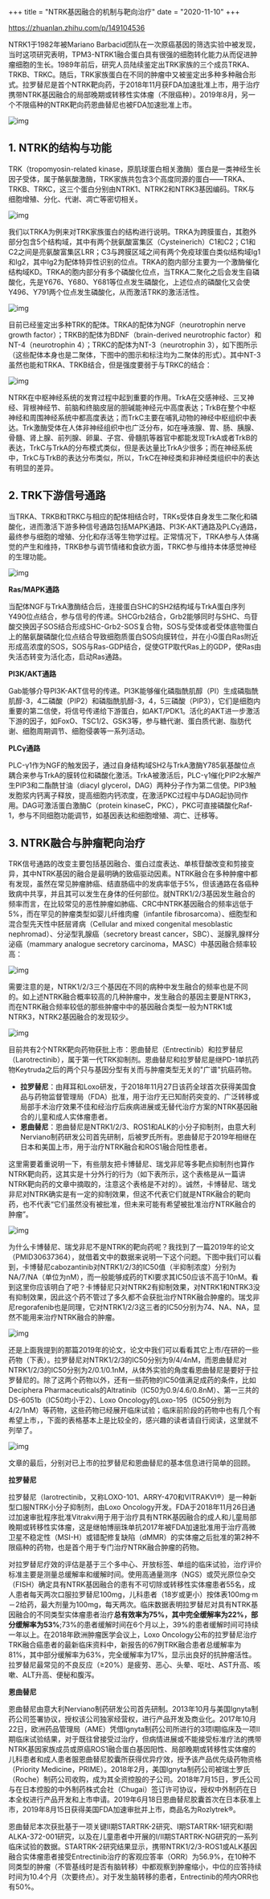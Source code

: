 +++
title = "NTRK基因融合的机制与靶向治疗"
date = "2020-11-10"
+++

https://zhuanlan.zhihu.com/p/149104536

NTRK1于1982年被Mariano Barbacid团队在一次原癌基因的筛选实验中被发现，当时这项研究表明，TPM3-NTRK1融合蛋白具有很强的细胞转化能力从而促进肿瘤细胞的生长。1989年前后，研究人员陆续鉴定出TRK家族的三个成员TRKA、TRKB、TRKC。随后，TRK家族蛋白在不同的肿瘤中又被鉴定出多种多种融合形式。拉罗替尼是首个NTRK靶向药，于2018年11月获FDA加速批准上市，用于治疗携带NTRK基因融合的局部晚期或转移性实体瘤（不限癌种）。2019年8月，另一个不限癌种的NTRK靶向药恩曲替尼也被FDA加速批准上市。

![img](https://pic1.zhimg.com/80/v2-821bc3f5409fb707123c221814148658_720w.jpg)

## **1. NTRK的结构与功能**

TRK（tropomyosin-related kinase，原肌球蛋白相关激酶）蛋白是一类神经生长因子受体，属于酪氨酸激酶，TRK家族共包含3个高度同源的蛋白——TRKA、TRKB、TRKC，这三个蛋白分别由NTRK1、NTRK2和NTRK3基因编码。TRK与细胞增殖、分化、代谢、凋亡等密切相关。

![img](https://pic2.zhimg.com/80/v2-9a14a697d89e13a3393f83174fb24cc1_720w.jpg)

我们以TRKA为例来对TRK家族蛋白的结构进行说明。TRKA为跨膜蛋白，其胞外部分包含5个结构域，其中有两个胱氨酸富集区（Cysteinerich）C1和C2；C1和C2之间是亮氨酸富集区LRR；C3与跨膜区域之间有两个免疫球蛋白类似结构域Ig1和Ig2，其中Ig2为配体特异性识别的位点。TRKA的胞内部分主要为一个激酶催化结构域KD。TRKA的胞内部分有多个磷酸化位点，当TRKA二聚化之后会发生自磷酸化，先是Y676、Y680、Y681等位点发生磷酸化，上述位点的磷酸化又会使Y496、Y791两个位点发生磷酸化，从而激活TRK的激活活性。

![img](https://pic3.zhimg.com/80/v2-4921605e44f9d3401d82d79095b72572_720w.jpg)

目前已经鉴定出多种TRK的配体。TRKA的配体为NGF（neurotrophin nerve growth factor）；TRKB的配体为BDNF（brain-derived neurotrophic factor）和NT-4（neurotrophin 4）；TRKC的配体为NT-3（neurotrophin 3），如下图所示（这些配体本身也是二聚体，下图中的图示和标注均为二聚体的形式）。其中NT-3虽然也能和TRKA、TRKB结合，但是强度要弱于与TRKC的结合：

![img](https://pic3.zhimg.com/80/v2-df9edb2cc54ed33359e0baa080dc944e_720w.jpg)

NTRK在中枢神经系统的发育过程中起到重要的作用。TrkA在交感神经、三叉神经、背根神经节、前脑和终脑皮层的胆碱能神经元中高度表达；TrkB在整个中枢神经和周围神经系统中都高度表达；而TrkC主要在哺乳动物的神经中枢组织中表达。Trk激酶受体在人体非神经组织中也广泛分布，如在唾液腺、胃、肠、胰腺、骨髓、肾上腺、前列腺、卵巢、子宫、骨髓肌等器官中都能发现TrkA或者TrkB的表达，TrkC与TrkA的分布模式类似，但是表达量比TrkA少很多；而在神经系统中，TrkC与TrkB的表达分布类似，所以，TrkC在神经类和非神经类组织中的表达有明显的差异。

## **2. TRK下游信号通路**

当TRKA、TRKB和TRKC与相应的配体相结合时，TRKs受体自身发生二聚化和磷酸化，进而激活下游多种信号通路包括MAPK通路、PI3K-AKT通路及PLCγ通路，最终参与细胞的增殖、分化和存活等生物学过程。正常情况下，TRKA参与人体痛觉的产生和维持，TRKB参与调节情绪和食欲方面，TRKC参与维持本体感觉神经的生理功能。

![img](https://pic4.zhimg.com/80/v2-28decb7687db3ef0e0f709163129adeb_720w.jpg)

**Ras/MAPK通路**

当配体NGF与TrkA激酶结合后，连接蛋白SHC的SH2结构域与TrkA蛋白序列Y490位点结合，参与信号的传递。SHCGrb2结合，Grb2能够同时与SHC、鸟苷酸交换因子SOS结合形成SHC-Grb2-SOS复合物，SOS与受体或者受体底物蛋白上的酪氨酸磷酸化位点结合导致细胞质蛋白SOS向膜转位，并在小G蛋白Ras附近形成高浓度的SOS，SOS与Ras-GDP结合，促使GTP取代Ras上的GDP，使Ras由失活态转变为活化态，启动Ras通路。

**PI3K/AKT通路**

Gab能够介导PI3K-AKT信号的传递。PI3K能够催化磷脂酰肌醇（PI）生成磷脂酰肌醇-3，4二磷酸（PIP2）和磷脂酰肌醇-3，4，5三磷酸（PIP3），它们是细胞内重要的第二信使，将信号传递给下游蛋白，如AKT/PDK1。活化的AKT进一步激活下游的因子，如FoxO、TSC1/2、GSK3等，参与糖代谢、蛋白质代谢、脂肪代谢、细胞周期调节、细胞侵袭等一系列活动。

**PLCγ通路**

PLC-γ1作为NGF的触发因子，通过自身结构域SH2与TrkA激酶Y785氨基酸位点耦合来参与TrkA的膜转位和磷酸化激活。TrkA被激活后，PLC-γ1催化PIP2水解产生PIP3和二酯酰甘油（diacyl glycerol，DAG）两种分子作为第二信使。PIP3触发胞浆内钙离子释放，提高细胞内钙浓度，在激活PKC过程中与DAG起协同作用。DAG可激活蛋白激酶C（protein kinaseC，PKC），PKC可直接磷酸化Raf-1，参与不同细胞功能调节，如基因表达和细胞增殖、凋亡、迁移等。

## **3. NTRK融合与肿瘤靶向治疗**

TRK信号通路的改变主要包括基因融合、蛋白过度表达、单核苷酸改变和剪接变异，其中NTRK基因的融合是最明确的致癌驱动因素。NTRK融合在多种肿瘤中都有发现，虽然在常见肿瘤肺癌、结直肠癌中的发病率低于5%，但该通路在各癌种致病中共享，并且其可以发生在身体的任何部位。就NTRK1/2/3基因发生融合的频率而言，在比较常见的恶性肿瘤如肺癌、CRC中NTRK基因融合的频率远低于5%，而在罕见的肿瘤类型如婴儿纤维肉瘤（infantile fibrosarcoma）、细胞型和混合型先天性中胚层肾病（Cellular and mixed congenital mesoblastic nephromad）、分泌型乳腺癌（secretory breast cancer，SBC）、涎腺乳腺样分泌癌（mammary analogue secretory carcinoma，MASC）中基因融合频率较高：

![img](https://pic2.zhimg.com/80/v2-1e76bd1607deb259c942270934876021_720w.jpg)

需要注意的是，NTRK1/2/3三个基因在不同的病种中发生融合的频率也是不同的。如上述NTRK融合概率较高的几种肿瘤中，发生融合的基因主要是NTRK3，而在NTRK融合频率较低的那些肿瘤中中的基因融合类型一般为NTRK1或NTRK3，NTRK2基因融合的发现较少。

![img](https://pic1.zhimg.com/80/v2-537f91bc9c625a1f935c10769d343660_720w.jpg)

目前共有2个NTRK靶向药物获批上市：恩曲替尼（Entrectinib）和拉罗替尼（Larotrectinib），属于第一代TRK抑制剂。恩曲替尼和拉罗替尼是继PD-1单抗药物Keytruda之后的两个只与基因分型有关而与肿瘤类型无关的"广谱"抗癌药物。

- **拉罗替尼**：由拜耳和Loxo研发，于2018年11月27日该药全球首次获得美国食品与药物监督管理局（FDA）批准，用于治疗无已知耐药突变的、广泛转移或局部手术治疗效果不佳和经治疗后疾病进展或无替代治疗方案的NTRK基因融合的儿童和成人实体瘤患者。
- **恩曲替尼**：恩曲替尼是NTRK1/2/3、ROS1和ALK的小分子抑制剂，由意大利Nerviano制药研发公司首先研制，后被罗氏所有。恩曲替尼于2019年相继在日本和美国上市，用于治疗NTRK融合和ROS1融合阳性患者。

这里需要着重说明一下，有些朋友把卡博替尼、瑞戈非尼等多靶点抑制剂也算作NTRK靶向药，这其实是十分外行的行为（如下表所示，这个表格是从一篇讲NTRK靶向药的文章中摘取的，注意这个表格是不对的）。诚然，卡博替尼、瑞戈非尼对NTRK确实是有一定的抑制效果，但这不代表它们就是NTRK融合的靶向药，也不代表“它们虽然没有被批准，但未来可能有希望被批准治疗NTRK融合的肿瘤”。

![img](https://pic1.zhimg.com/80/v2-181d4f2a6933aee8db167240038a6c54_720w.jpg)

为什么卡博替尼、瑞戈非尼不是NTRK的靶向药呢？我找到了一篇2019年的论文（PMID30637364），就借着文中的数据来说明一下这个问题。下图中我们可以看到，卡博替尼cabozantinib对NTRK1/2/3的IC50值（半抑制浓度）分别为NA/7/NA（单位为nM），而一般能够成药的TKI要求其IC50应该不高于10nM。看到这里你应该明白了吧？卡博替尼只对NTRK2有抑制效果，对NTRK1和NTRK3没有抑制效果，因此这个药不管过了多久都不会获批治疗NTRK融合肿瘤的。瑞戈非尼regorafenib也是同理，它对NTRK1/2/3这三者的IC50分别为74、NA、NA，显然不能用来治疗NTRK融合的肿瘤。

![img](https://pic3.zhimg.com/80/v2-2fa8fa5f9bcc96280c67ab7b0b3d795a_720w.jpg)

还是上面我提到的那篇2019年的论文，论文中我们可以看看其它上市/在研的一些药物（下表）。拉罗替尼对NTRK1/2/3的IC50分别为9/4/4nM，而恩曲替尼对NTRK1/2/3的IC50分别为2/0.1/0.1nM，从体外实验的角度看恩曲替尼是要好于拉罗替尼的。除了这两个药物以外，还有一些药物的IC50值满足成药的条件，比如Deciphera Pharmaceuticals的Altratinib（IC50为0.9/4.6/0.8nM）、第一三共的DS-6051b（IC50均小于2）、Loxo Oncology的Loxo-195（IC50分别为4/2/1nM）等药物，这些药物已经展开临床试验；临床前阶段的药物中也有几个有希望上市，，下面的表格基本上是比较全的，感兴趣的读者请自行阅读，这里就不列举了。

![img](https://pic3.zhimg.com/80/v2-b741a3a30236e3a14d49bb5ee354d792_720w.jpg)

文章的最后，分别对已上市的拉罗替尼和恩曲替尼的基本信息进行简单的回顾。

**拉罗替尼**

拉罗替尼（larotrectinib，又称LOXO-101、ARRY-470和VITRAKVI®）是一种新型口服NTRK小分子抑制剂，由Loxo Oncology开发。FDA于2018年11月26日通过加速审批程序批准Vitrakvi用于用于治疗具有NTRK基因融合的成人和儿童局部晚期或转移性实体瘤，这是继帕博丽珠单抗2017年被FDA加速批准用于治疗高微卫星不稳定性（MSI-H）或错配修复缺陷（dMMR）的实体瘤之后批准的第2种不限癌种的药物，也是首个用于专门治疗NTRK融合肿瘤的药物。

对拉罗替尼疗效的评估是基于三个多中心、开放标签、单组的临床试验，治疗评价标准主要是测量总缓解率和缓解时间。使用高通量测序（NGS）或荧光原位杂交（FISH）确定具有NTRK基因融合的患有不可切除或转移性实体瘤患者55名，成人患者每天两次口服拉罗替尼100mg，儿科患者（18岁或更小）按体表100mg·m－2给药，最大剂量为100mg，每天两次。临床数据表明拉罗替尼对具有NTRK基因融合的不同类型实体瘤患者治疗**总有效率为75%，其中完全缓解率为22%，部分缓解率为53%**;73%的患者缓解时间在6个月以上，39%的患者缓解时间可持续一年以上。在2018年欧洲肿瘤医学会议上，Loxo Oncology公布的拉罗替尼治疗TRK融合癌患者的最新临床资料中，新报告的67例TRK融合患者总缓解率为81%，其中部分缓解率为63%，完全缓解率为17%，显示出良好的抗肿瘤活性。拉罗替尼最常见的不良反应（≥20%）是疲劳、恶心、头晕、呕吐、AST升高、咳嗽、ALT升高、便秘和腹泻。

**恩曲替尼**

恩曲替尼由意大利Nerviano制药研发公司首先研制。2013年10月与美国Ignyta制药公司签署协议，授权该公司独家经营权，进行产品开发及商业化。2017年10月22日，欧洲药品管理局（AME）凭借Ignyta制药公司所进行的3项Ⅰ期临床及一项Ⅱ期临床试验结果，对于既往曾接受过治疗，但病情进展或不能接受标准疗法的携带NTRK基因家族成员或原癌ROS1融合蛋白基因阳性、局部晚期或转移性实体瘤的儿科患者和成人患者服恩曲替尼胶囊所获得优异疗效，授予该产品优先级药物资格（Priority Medicine，PRIME）。2018年2月，美国Ignyta制药公司被瑞士罗氏（Roche）制药公司收购，成为其全资控股的子公司。2018年7月15日，罗氏公司与在日本控股的中外制药株式会社（Chugai）签订许可协议，授权中外制药在日本全权进行产品开发和上市申请。2019年6月18日恩曲替尼胶囊首次在日本获准上市，2019年8月15日获得美国FDA加速审批并上市，商品名为Rozlytrek®。

恩曲替尼本次获批基于一项关键II期STARTRK-2研究、I期STARTRK-1研究和I期ALKA-372-001研究，以及在儿童患者中开展的I/II期STARTRK-NG研究的一系列临床试验的数据。STARTRK-2研究结果显示，携带NTRK1/2/3-ROS1或ALK基因融合实体瘤患者接受Entrectinib治疗的客观应答率（ORR）为56.9%，在10种不同类型的肿瘤（不管基线时是否有脑转移）中都观察到肿瘤缩小，中位的应答持续时间为10.4个月（次要终点）。对于发生脑转移的患者，Entrectinib的颅内ORR也有50%。